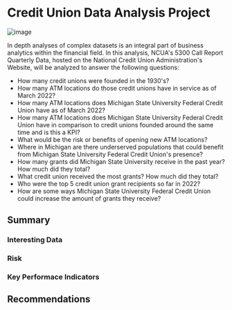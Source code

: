 # Credit Union Data Analysis Project

![image](https://user-images.githubusercontent.com/67409852/174540630-4aa05548-6a19-40ec-bea1-890c2c8e1583.png)

In depth analyses of complex datasets is an integral part of business analytics within the financial field. In this analysis, NCUA's 5300 Call Report Quarterly Data, hosted on the National Credit Union Administration's Website, will be analyzed to answer the following questions:

* How many credit unions were founded in the 1930's?
* How many ATM locations do those credit unions have in service as of March 2022?
* How many ATM locations does Michigan State University Federal Credit Union have as of March 2022?
* How many ATM locations does Michigan State University Federal Credit Union have in comparison to credit unions founded around the same time and is this a KPI?
* What would be the risk or benefits of opening new ATM locations?
* Where in Michigan are there underserved populations that could benefit from Michigan State University Federal Credit Union's presence?
* How many grants did Michigan State University receive in the past year? How much did they total?
* What credit union received the most grants? How much did they total?
* Who were the top 5 credit union grant recipients so far in 2022?
* How are some ways Michigan State University Federal Credit Union could increase the amount of grants they receive?

## Summary
### Interesting Data
### Risk
### Key Performace Indicators

## Recommendations

